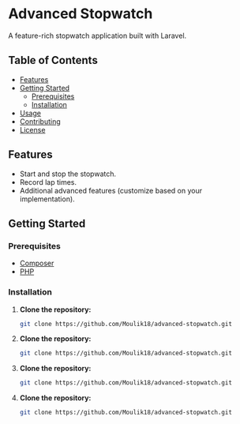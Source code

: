 # Advanced Stopwatch

A feature-rich stopwatch application built with Laravel.

## Table of Contents

- [Features](#features)
- [Getting Started](#getting-started)
  - [Prerequisites](#prerequisites)
  - [Installation](#installation)
- [Usage](#usage)
- [Contributing](#contributing)
- [License](#license)

## Features

- Start and stop the stopwatch.
- Record lap times.
- Additional advanced features (customize based on your implementation).

## Getting Started

### Prerequisites

- [Composer](https://getcomposer.org/)
- [PHP](https://www.php.net/)

### Installation

1. **Clone the repository:**

   ```bash
   git clone https://github.com/Moulik18/advanced-stopwatch.git

1. **Clone the repository:**

   ```bash
   git clone https://github.com/Moulik18/advanced-stopwatch.git


1. **Clone the repository:**

   ```bash
   git clone https://github.com/Moulik18/advanced-stopwatch.git


1. **Clone the repository:**

   ```bash
   git clone https://github.com/Moulik18/advanced-stopwatch.git

